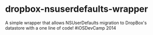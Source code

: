 dropbox-nsuserdefaults-wrapper
==============================

A simple wrapper that allows NSUserDefaults migration to DropBox's datastore with a one line of code! #iOSDevCamp 2014
